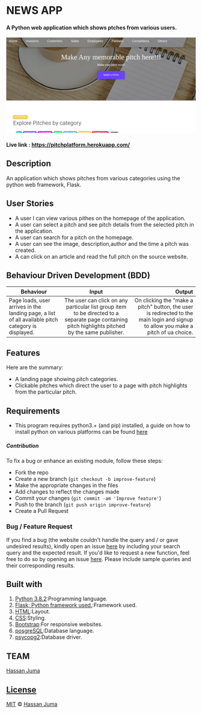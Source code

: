 # NEWS APP

#### A Python web application which shows ptches from various users.

![Description](app.png)

#### Live link : https://pitchplatform.herokuapp.com/


## Description

An application which shows pitches from various categories using the python web framework, Flask.

## User Stories

- A user I can view various pithes on the homepage of the application.
- A user can select a pitch and see pitch details from the selected pitch in the application.
- A user can search for a pitch on the homepage.
- A user can see the image, description,author and the time a pitch was created.
- A can click on an article and read the full pitch on the source website.

## Behaviour Driven Development (BDD)

| Behaviour                                                                                        |                                                                      Input                                                                       |                                                                                                 Output |
| ------------------------------------------------------------------------------------------------ | :----------------------------------------------------------------------------------------------------------------------------------------------: | -----------------------------------------------------------------------------------------------------: |
| Page loads, user arrives in the landing page, a list of all available pitch category is displayed. | The user can click on any particular list group item to be directed to a separate page containing pitch highlights pitched by the same publisher. | On clicking the "make a pitch" button, the user is redirected to the main login and signup to allow you make a pitch of ua choice. |  |

## Features

Here are the summary:

- A landing page showing pitch categories.
- Clickable pitches which direct the user to a page with pitch highlights from the particular pitch.


## Requirements

- This program requires python3.+ (and pip) installed, a guide on how to install python on various platforms can be found [here](https://www.python.org/)

##### Contribution

To fix a bug or enhance an existing module, follow these steps:

- Fork the repo
- Create a new branch (`git checkout -b improve-feature`)
- Make the appropriate changes in the files
- Add changes to reflect the changes made
- Commit your changes (`git commit -am 'Improve feature'`)
- Push to the branch (`git push origin improve-feature`)
- Create a Pull Request

### Bug / Feature Request

If you find a bug (the website couldn't handle the query and / or gave undesired results), kindly open an issue [here](https://github.com/HASSAN1A/Pitch-Platform/issues/new) by including your search query and the expected result.
If you'd like to request a new function, feel free to do so by opening an issue [here](https://github.com/HASSAN1A/Pitch-Platform). Please include sample queries and their corresponding results.

## Built with

1. [Python 3.8.2](https://www.python.org/doc/):Programming language.
2. [Flask; Python framework used.](https://flask.palletsprojects.com/en/1.1.x/):Framework used.
3. [HTML](https://www.w3schools.com/html/):Layout.
4. [CSS](https://www.w3schools.com/css/):Styling.
5. [Bootstrap](https://mdbootstrap.com/):For responsive websites.
6. [posgreSQL](https://www.postgresql.org/):Database language.
7. [psycopg2](https://pypi.org/project/psycopg2/):Database driver.

## TEAM

[Hassan Juma ](https://github.com/HASSAN1A)

## [License](https://github.com/HASSAN1A/Pitch-Platform/blob/master/LICENSE.md)

[MIT](https://github.com/HASSAN1A/Pitch-Platform/blob/master/LICENSE.md) © [Hassan Juma](https://github.com/HASSAN1A)
